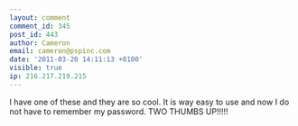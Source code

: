 ```yaml
---
layout: comment
comment_id: 345
post_id: 443
author: Cameron
email: cameron@pspinc.com
date: '2011-03-20 14:11:13 +0100'
visible: true
ip: 216.217.219.215
---
```

I have one of these and they are so cool.  It is way easy to use and now I do not have to remember my password.  TWO THUMBS UP!!!!!
